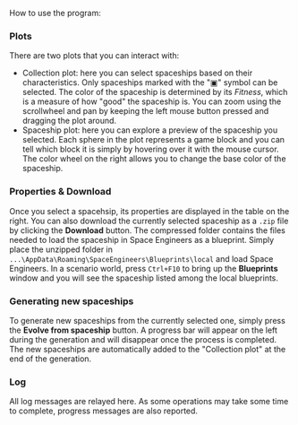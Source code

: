 How to use the program:

### Plots
There are two plots that you can interact with:

* Collection plot: here you can select spaceships based on their characteristics. Only spaceships marked with the "▣" symbol can be selected. The color of the spaceship is determined by its *Fitness*, which is a measure of how "good" the spaceship is. You can zoom using the scrollwheel and pan by keeping the left mouse button pressed and dragging the plot around.
* Spaceship plot: here you can explore a preview of the spaceship you selected. Each sphere in the plot represents a game block and you can tell which block it is simply by hovering over it with the mouse cursor. The color wheel on the right allows you to change the base color of the spaceship.

### Properties & Download
Once you select a spacehsip, its properties are displayed in the table on the right. You can also download the currently selected spaceship as a `.zip` file by clicking the **Download** button. The compressed folder contains the files needed to load the spaceship in Space Engineers as a blueprint. Simply place the unzipped folder in `...\AppData\Roaming\SpaceEngineers\Blueprints\local` and load Space Engineers. In a scenario world, press `Ctrl+F10` to bring up the **Blueprints** window and you will see the spaceship listed among the local blueprints.

### Generating new spaceships
To generate new spaceships from the currently selected one, simply press the **Evolve from spaceship** button. A progress bar will appear on the left during the generation and will disappear once the process is completed. The new spaceships are automatically added to the "Collection plot" at the end of the generation.

### Log
All log messages are relayed here. As some operations may take some time to complete, progress messages are also reported.